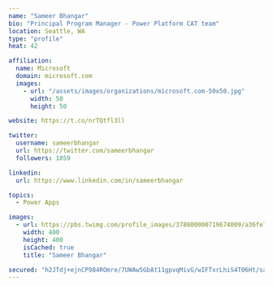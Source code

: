 ```yaml
---
name: "Sameer Bhangar"
bio: "Principal Program Manager - Power Platform CAT team"
location: Seattle, WA
type: "profile"
heat: 42

affiliation:
  name: Microsoft
  domain: microsoft.com
  images:
    - url: "/assets/images/organizations/microsoft.com-50x50.jpg"
      width: 50
      height: 50

website: https://t.co/nrTQtfl3ll

twitter:
  username: sameerbhangar
  url: https://twitter.com/sameerbhangar
  followers: 1059

linkedin:
  url: https://www.linkedin.com/in/sameerbhangar

topics:
  - Power Apps

images:
  - url: https://pbs.twimg.com/profile_images/378800000719674009/a36fe7ddfab1778b76e5793772e43798_400x400.jpeg
    width: 400
    height: 400
    isCached: true
    title: "Sameer Bhangar"

secured: "h2JTdj+ejnCP984ROmre/7UWAw5GbAt11gpvqMivG/wIFTxrLhiS4T06Ht/samxgpoygXqMeNg+08M39q5HyStaSvolY8/sjvJg953be1ayMwXd7Mjh9xO0I6/rcKDW6Kb/JszKAM+Rr4HknqmTM1IwCGmnlS1E6o6gIDXgj054gU6GoxX+R2jCC4CxM45SxgFsvNnNPmPhXqGTDdm6JeJxiXrxGYJ7hufUC+itOt+gBcxvdVT8TxVir5T+2E2V9csiIH7pb28kH+RPz8nha9vd+tl7K0zd++Ic4s/pGHUOOmWQTOcdpud+kdNMqreZmA6Hv1StQmZ8dh7LjvNNbOIkiJrgQkQEqnPWruJpeHO1Si9ipW04SzVN8L1IwC7F8Cl3WoN7DetzJb/qRhQMHhL323oAN6h+yNt9elgUT2YA=;LcLPyCPPlsJmu4Mkn8S8vQ=="
---
```


